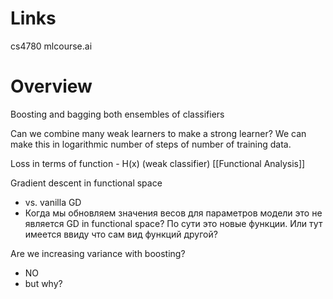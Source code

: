
# Links

cs4780
mlcourse.ai

# Overview

Boosting and bagging both ensembles of classifiers

Can we combine many weak learners to make a strong learner?
We can make this in logarithmic number of steps of number of training data.

Loss in terms of function - H(x) (weak classifier)
[[Functional Analysis]]

Gradient descent in functional space
- vs. vanilla GD
- Когда мы обновляем значения весов для параметров модели это не является GD in functional space? По сути это новые функции. Или тут имеется ввиду что сам вид функций другой?

Are we increasing variance with boosting?
- NO
- but why?